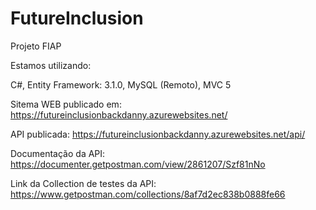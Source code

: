 # FutureInclusion
Projeto FIAP

Estamos utilizando:

C#, Entity Framework: 3.1.0, MySQL (Remoto), MVC 5

Sitema WEB publicado em: https://futureinclusionbackdanny.azurewebsites.net/

API publicada: https://futureinclusionbackdanny.azurewebsites.net/api/

Documentação da API: https://documenter.getpostman.com/view/2861207/Szf81nNo

Link da Collection de testes da API: https://www.getpostman.com/collections/8af7d2ec838b0888fe66
